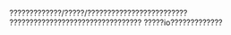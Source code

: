 ?????????????/?????/?????????????????????????
?????????????????????????????????
?????io?????????????